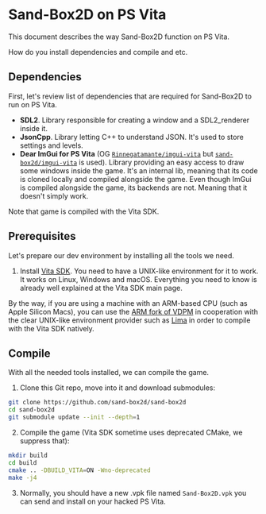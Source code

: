 # Sand-Box2D on PS Vita
This document describes the way Sand-Box2D function on PS Vita.

How do you install dependencies and compile and etc.

## Dependencies
First, let's review list of dependencies that are required for Sand-Box2D to run on PS Vita.

- **SDL2**. Library responsible for creating a window and a SDL2_renderer inside it.
- **JsonCpp**. Library letting C++ to understand JSON. It's used to store settings and levels.
- **Dear ImGui for PS Vita** (OG [`Rinnegatamante/imgui-vita`](https://github.com/Rinnegatamante/imgui-vita)
but [`sand-box2d/imgui-vita`](https://github.com/sand-box2d/imgui-vita) is used).
Library providing an easy access to draw some windows inside the game.
It's an internal lib, meaning that its code is cloned locally and compiled alongside the game.
Even though ImGui is compiled alongside the game, its backends are not. Meaning that it doesn't simply work.

Note that game is compiled with the Vita SDK.

## Prerequisites
Let's prepare our dev environment by installing all the tools we need.

1. Install [Vita SDK](https://vitasdk.org/).
You need to have a UNIX-like environment for it to work. It works on Linux, Windows and macOS.
Everything you need to know is already well explained at the Vita SDK main page.

By the way, if you are using a machine with an ARM-based CPU (such as Apple Silicon Macs),
you can use the [ARM fork of VDPM](https://github.com/hammerill/vdpm) in cooperation with
the clear UNIX-like environment provider such as [Lima](https://github.com/lima-vm/lima)
in order to compile with the Vita SDK natively.

## Compile
With all the needed tools installed, we can compile the game.

1. Clone this Git repo, move into it and download submodules:
```bash
git clone https://github.com/sand-box2d/sand-box2d
cd sand-box2d
git submodule update --init --depth=1
```

2. Compile the game (Vita SDK sometime uses deprecated CMake, we suppress that):
```bash
mkdir build
cd build
cmake .. -DBUILD_VITA=ON -Wno-deprecated
make -j4
```

3. Normally, you should have a new .vpk file named `Sand-Box2D.vpk`
you can send and install on your hacked PS Vita.
